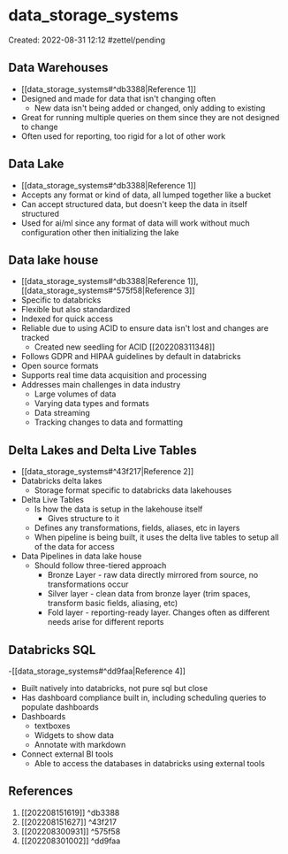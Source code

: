 # data_storage_systems
Created: 2022-08-31 12:12
#zettel/pending 

## Data Warehouses
- [[data_storage_systems#^db3388|Reference 1]]
- Designed and made for data that isn't changing often
	- New data isn't being added or changed, only adding to existing
- Great for running multiple queries on them since they are not designed to change
- Often used for reporting, too rigid for a lot of other work

## Data Lake
- [[data_storage_systems#^db3388|Reference 1]]
- Accepts any format or kind of data, all lumped together like a bucket
- Can accept structured data, but doesn't keep the data in itself structured
- Used for ai/ml since any format of data will work without much configuration other then initializing the lake

## Data lake house
- [[data_storage_systems#^db3388|Reference 1]], [[data_storage_systems#^575f58|Reference 3]]
- Specific to databricks
- Flexible but also standardized
- Indexed for quick access
- Reliable due to using ACID to ensure data isn't lost and changes are tracked
	- Created new seedling for ACID [[202208311348]]
- Follows GDPR and HIPAA guidelines by default in databricks
- Open source formats
- Supports real time data acquisition and processing
- Addresses main challenges in data industry
	- Large volumes of data
	- Varying data types and formats
	- Data streaming
	- Tracking changes to data and formatting

## Delta Lakes and Delta Live Tables
- [[data_storage_systems#^43f217|Reference 2]]
- Databricks delta lakes
	- Storage format specific to databricks data lakehouses
- Delta Live Tables
	- Is how the data is setup in the lakehouse itself
		- Gives structure to it
	- Defines any transformations, fields, aliases, etc in layers
	- When pipeline is being built, it uses the delta live tables to setup all of the data for access
- Data Pipelines in data lake house
	- Should follow three-tiered approach
		- Bronze Layer - raw data directly mirrored from source, no transformations occur
		- Silver layer - clean data from bronze layer (trim spaces, transform basic fields, aliasing, etc)
		- Fold layer - reporting-ready layer. Changes often as different needs arise for different reports

## Databricks SQL
-[[data_storage_systems#^dd9faa|Reference 4]]
- Built natively into databricks, not pure sql but close
- Has dashboard compliance built in, including scheduling queries to populate dashboards
- Dashboards
	- textboxes
	- Widgets to show data
	- Annotate with markdown
- Connect external BI tools
	- Able to access the databases in databricks using external tools

## References
1. [[202208151619]] ^db3388
2. [[202208151627]] ^43f217
3. [[202208300931]] ^575f58
4. [[202208301002]] ^dd9faa